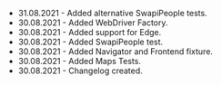 
* 31.08.2021 - Added alternative SwapiPeople tests.
* 30.08.2021 - Added WebDriver Factory.
* 30.08.2021 - Added support for Edge.
* 30.08.2021 - Added SwapiPeople test.
* 30.08.2021 - Added Navigator and Frontend fixture.
* 30.08.2021 - Added Maps Tests.
* 30.08.2021 - Changelog created.
